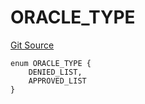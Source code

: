 # ORACLE_TYPE
[Git Source](https://github.com/thrackle-io/tron/blob/5d067d497731c6b73733c2217dfac1db063f1640/src/protocol/economic/ruleProcessor/RuleCodeData.sol)


```solidity
enum ORACLE_TYPE {
    DENIED_LIST,
    APPROVED_LIST
}
```

